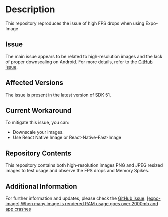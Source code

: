 # Description

This repository reproduces the issue of high FPS drops when using Expo-Image

## Issue

The main issue appears to be related to high-resolution images and the lack of proper downscaling on Android. For more details, refer to the [GitHub issue](https://github.com/expo/expo/issues/21491#issuecomment-1460050106).

## Affected Versions

The issue is present in the latest version of SDK 51.

## Current Workaround

To mitigate this issue, you can:

- Downscale your images.
- Use React Native Image or React-Native-Fast-Image

## Repository Contents

This repository contains both high-resolution images PNG and JPEG resized images to test usage and observe the FPS drops and Memory Spikes.

## Additional Information

For further information and updates, please check the [GitHub issue](https://github.com/expo/expo/issues/21491#issuecomment-1460050106).
[[expo-image] When many image is rendered RAM usage goes over 2000mb and app crashes
](https://github.com/expo/expo/issues/26781)
